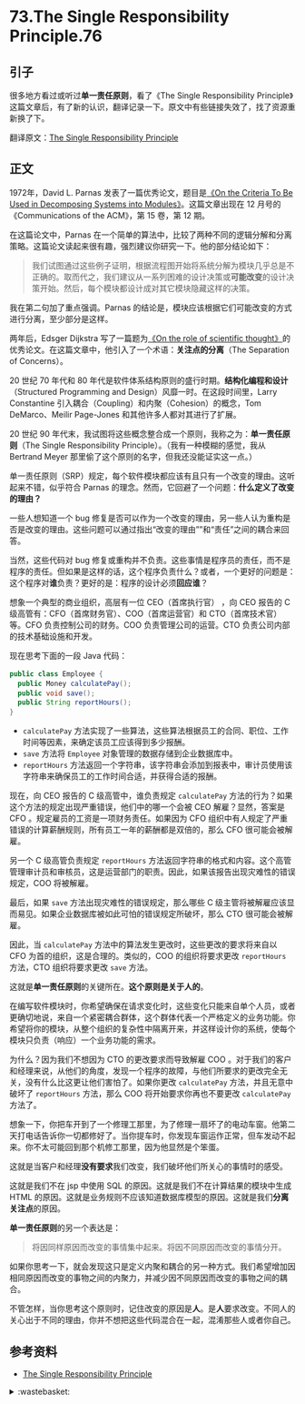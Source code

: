 # 73.The Single Responsibility Principle.76
## <a name="start"></a> 引子
很多地方看过或听过**单一责任原则**，看了《The Single Responsibility Principle》这篇文章后，有了新的认识，翻译记录一下。原文中有些链接失效了，找了资源重新换了下。

翻译原文：[The Single Responsibility Principle][url-article-1]

## <a name="title1"></a> 正文
1972年，David L. Parnas 发表了一篇优秀论文，题目是[《On the Criteria To Be Used in Decomposing Systems into Modules》][url-resource-1]。这篇文章出现在 12 月号的《Communications of the ACM》，第 15 卷，第 12 期。

在这篇论文中，Parnas 在一个简单的算法中，比较了两种不同的逻辑分解和分离策略。这篇论文读起来很有趣，强烈建议你研究一下。他的部分结论如下：

> 我们试图通过这些例子证明，根据流程图开始将系统分解为模块几乎总是不正确的。取而代之，我们建议从一系列困难的设计决策或**可能改变**的设计决策开始。然后，每个模块都设计成对其它模块隐藏这样的决策。

我在第二句加了重点强调。Parnas 的结论是，模块应该根据它们可能改变的方式进行分离，至少部分是这样。

两年后，Edsger Dijkstra 写了一篇题为[《On the role of scientific thought》][url-resource-2]的优秀论文。在这篇文章中，他引入了一个术语：**关注点的分离**（The Separation of Concerns）。

20 世纪 70 年代和 80 年代是软件体系结构原则的盛行时期。**结构化编程和设计**（Structured Programming and Design）风靡一时。在这段时间里，Larry Constantine 引入耦合（Coupling）和内聚（Cohesion）的概念，Tom DeMarco、Meilir Page-Jones 和其他许多人都对其进行了扩展。

20 世纪 90 年代末，我试图将这些概念整合成一个原则，我称之为：**单一责任原则**（The Single Responsibility Principle）。（我有一种模糊的感觉，我从 Bertrand Meyer 那里偷了这个原则的名字，但我还没能证实这一点。）

单一责任原则（SRP）规定，每个软件模块都应该有且只有一个改变的理由。这听起来不错，似乎符合 Parnas 的理念。然而，它回避了一个问题：**什么定义了改变的理由？**

一些人想知道一个 bug 修复是否可以作为一个改变的理由，另一些人认为重构是否是改变的理由。这些问题可以通过指出“改变的理由””和“责任”之间的耦合来回答。

当然，这些代码对 bug 修复或重构并不负责。这些事情是程序员的责任，而不是程序的责任。但如果是这样的话，这个程序负责什么？或者，一个更好的问题是：这个程序对**谁**负责？更好的是：程序的设计必须**回应谁**？

想象一个典型的商业组织，高层有一位 CEO（首席执行官） ，向 CEO 报告的 C 级高管有：CFO（首席财务官）、COO（首席运营官）和 CTO（首席技术官）等。CFO 负责控制公司的财务。COO 负责管理公司的运营。CTO 负责公司内部的技术基础设施和开发。

现在思考下面的一段 Java 代码：
```java
public class Employee {
  public Money calculatePay();
  public void save();
  public String reportHours();
}
```
- `calculatePay` 方法实现了一些算法，这些算法根据员工的合同、职位、工作时间等因素，来确定该员工应该得到多少报酬。
- `save` 方法将 `Employee` 对象管理的数据存储到企业数据库中。
- `reportHours` 方法返回一个字符串，该字符串会添加到报表中，审计员使用该字符串来确保员工的工作时间合适，并获得合适的报酬。

现在，向 CEO 报告的 C 级高管中，谁负责规定 `calculatePay` 方法的行为？如果这个方法的规定出现严重错误，他们中的哪一个会被 CEO 解雇？显然，答案是 CFO 。规定雇员的工资是一项财务责任。如果因为 CFO 组织中有人规定了严重错误的计算薪酬规则，所有员工一年的薪酬都是双倍的，那么 CFO 很可能会被解雇。

另一个 C 级高管负责规定 `reportHours` 方法返回字符串的格式和内容。这个高管管理审计员和审核员，这是运营部门的职责。因此，如果该报告出现灾难性的错误规定，COO 将被解雇。

最后，如果 `save` 方法出现灾难性的错误规定，那么哪些 C 级主管将被解雇应该显而易见。如果企业数据库被如此可怕的错误规定所破坏，那么 CTO 很可能会被解雇。

因此，当 `calculatePay` 方法中的算法发生更改时，这些更改的要求将来自以 CFO 为首的组织，这是合理的。类似的，COO 的组织将要求更改 `reportHours` 方法，CTO 组织将要求更改 `save` 方法。

这就是**单一责任原则**的关键所在。**这个原则是关于人的**。

在编写软件模块时，你希望确保在请求变化时，这些变化只能来自单个人员，或者更确切地说，来自一个紧密耦合群体，这个群体代表一个严格定义的业务功能。你希望将你的模块，从整个组织的复杂性中隔离开来，并这样设计你的系统，使每个模块只负责（响应）一个业务功能的需求。

为什么？因为我们不想因为 CTO 的更改要求而导致解雇 COO 。对于我们的客户和经理来说，从他们的角度，发现一个程序的故障，与他们所要求的更改完全无关，没有什么比这更让他们害怕了。如果你更改 `calculatePay` 方法，并且无意中破坏了 `reportHours` 方法，那么 COO 将开始要求你再也不要更改 `calculatePay` 方法了。

想象一下，你把车开到了一个修理工那里，为了修理一扇坏了的电动车窗。他第二天打电话告诉你一切都修好了。当你提车时，你发现车窗运作正常，但车发动不起来。你不太可能回到那个机修工那里，因为他显然是个笨蛋。

这就是当客户和经理**没有要求**我们改变，我们破坏他们所关心的事情时的感受。

这就是我们不在 jsp 中使用 SQL 的原因。这就是我们不在计算结果的模块中生成 HTML 的原因。这就是业务规则不应该知道数据库模型的原因。这就是我们**分离关注点**的原因。

**单一责任原则**的另一个表达是：

> 将因同样原因而改变的事情集中起来。将因不同原因而改变的事情分开。

如果你思考一下，就会发现这只是定义内聚和耦合的另一种方式。我们希望增加因相同原因而改变的事物之间的内聚力，并减少因不同原因而改变的事物之间的耦合。

不管怎样，当你思考这个原则时，记住改变的原因是**人**。是**人**要求改变。不同人的关心出于不同的理由，你并不想把这些代码混合在一起，混淆那些人或者你自己。



## <a name="reference"></a> 参考资料
- [The Single Responsibility Principle][url-article-1]

[url-article-1]:https://blog.cleancoder.com/uncle-bob/2014/05/08/SingleReponsibilityPrinciple.html
[url-resource-1]:https://xxholic.github.io/blog/resource/73/p-tr-1971.pdf
[url-resource-2]:https://xxholic.github.io/blog/resource/73/EWD447.PDF

[url-local-rail]:./images/n/rail.png

<details>
<summary>:wastebasket:</summary>

视觉错觉图：Primrose's field

![73-poster][url-local-poster]

</details>

[url-local-poster]:./images/73/poster.jpg
